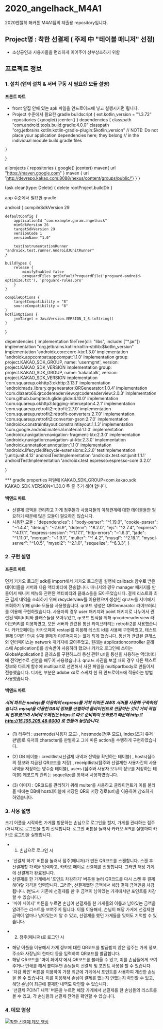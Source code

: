 # 2020_angelhack_M4A1
2020엔젤핵 해커톤 M4A1팀의 제출용 repository입니다. 

## Project명 :  착한 선결제 ( 주제 中 "테이블 매니저" 선정)
- 소상공인과 사용자들을 편리하게 이어주어 상부상조하기 위함


## 프로젝트 정보
  ### 1. 설치 (앱의 설치 & 서버 구동 시 필요한 모듈 설명)
   #### 프론트 파트   
   - front 알집 안에 있는 apk 파일을 안드로이드에 넣고 실행시키면 됩니다.
   - Project 수준에서 필요한 gradle
buildscript {
    ext.kotlin_version = "1.3.72"
    repositories {
        google()
        jcenter()
    }
    dependencies {
        classpath "com.android.tools.build:gradle:4.0.0"
        classpath "org.jetbrains.kotlin:kotlin-gradle-plugin:$kotlin_version"
        // NOTE: Do not place your application dependencies here; they belong
        // in the individual module build.gradle files

    }
}

allprojects {
    repositories {
        google()
        jcenter()
        maven{
            url "https://maven.google.com"
        }
        maven { url 'http://devrepo.kakao.com:8088/nexus/content/groups/public/'}
    }
}

task clean(type: Delete) {
    delete rootProject.buildDir
}


app 수준에서 필요한 gradle

android {
    compileSdkVersion 29

    defaultConfig {
        applicationId "com.example.garam.angelhack"
        minSdkVersion 26
        targetSdkVersion 29
        versionCode 1
        versionName "1.0"

        testInstrumentationRunner "androidx.test.runner.AndroidJUnitRunner"
    }

    buildTypes {
        release {
            minifyEnabled false
            proguardFiles getDefaultProguardFile('proguard-android-optimize.txt'), 'proguard-rules.pro'
        }
    }

    compileOptions {
        targetCompatibility = "8"
        sourceCompatibility = "8"
    }
    kotlinOptions {
        jvmTarget = JavaVersion.VERSION_1_8.toString()
    }
}

dependencies {
    implementation fileTree(dir: "libs", include: ["*.jar"])
    implementation "org.jetbrains.kotlin:kotlin-stdlib:$kotlin_version"
    implementation 'androidx.core:core-ktx:1.3.0'
    implementation 'androidx.appcompat:appcompat:1.1.0'
    implementation group: project.KAKAO_SDK_GROUP, name: 'usermgmt', version: project.KAKAO_SDK_VERSION
    implementation group: project.KAKAO_SDK_GROUP, name: 'kakaotalk', version: project.KAKAO_SDK_VERSION
    implementation 'com.squareup.okhttp3:okhttp:3.13.1'
    implementation 'androidmads.library.qrgenearator:QRGenearator:1.0.4'
    implementation 'com.dlazaro66.qrcodereaderview:qrcodereaderview:2.0.3'
    implementation 'com.github.bumptech.glide:glide:4.10.0'
    implementation 'com.squareup.okhttp3:logging-interceptor:4.2.1'
    implementation 'com.squareup.retrofit2:retrofit:2.7.0'
    implementation 'com.squareup.retrofit2:retrofit-converters:2.7.0'
    implementation 'com.squareup.retrofit2:converter-gson:2.7.0'
    implementation 'androidx.constraintlayout:constraintlayout:1.1.3'
    implementation 'com.google.android.material:material:1.1.0'
    implementation 'androidx.navigation:navigation-fragment-ktx:2.3.0'
    implementation 'androidx.navigation:navigation-ui-ktx:2.3.0'
    implementation 'androidx.annotation:annotation:1.1.0'
    implementation 'androidx.lifecycle:lifecycle-extensions:2.2.0'
    testImplementation 'junit:junit:4.12'
    androidTestImplementation 'androidx.test.ext:junit:1.1.1'
    androidTestImplementation 'androidx.test.espresso:espresso-core:3.2.0'

}

*** gradle.properties 파일에
KAKAO_SDK_GROUP=com.kakao.sdk
KAKAO_SDK_VERSION=1.30.0
두 줄 추가 해야 합니다.


   #### 백엔드 파트
   - 선결제 금액을 관리하고 가게 점주들과 사용자들의 이해관계에 대한 테이블들만 필요하기 때문에 많은 모듈이 필요하진 않습니다.
   - 사용한 모듈 : 
   "dependencies": {
    "body-parser": "^1.19.0",
    "cookie-parser": "~1.4.4",
    "debug": "~2.6.9",
    "dotenv": "^8.2.0",
    "ejs": "^2.7.4",
    "express": "^4.17.1",
    "express-session": "^1.17.1",
    "http-errors": "~1.6.3",
    "jade": "^1.11.0",
    "morgan": "~1.9.1",
    "multer": "^1.4.2",
    "mysql": "^2.18.1",
    "mysql-server": "^1.0.5",
    "mysql2": "^2.1.0",
    "sequelize": "^6.3.3",
  }
  ### 2. 구현 설명
   #### 프론트 파트  
   먼저 카카오 로그인 sdk를 import해서 카카오 로그인을 실행해 callback 함수로 받은 데이터들을 서버와 다음 액티비티에 전송합니다. 매니저의 경우 manager 패키지를 만들어서 매니저 메뉴와 관련된
액티비티와 클래스들을 모아두었습니다. 결제 리스트와 최근 결제 내역을 조회하기 위해 recyclerview를 이용했으며 생성한 qr코드를 서버에서 조회하기 위해 glide 모듈을 사용했습니다.
qr코드 생성은 QRGenearator 라이브러리를 이용해 구현하였습니다. 사용자의 경우 user 패키지와 point 패키지로 나누어서 관련된 액티비티와 클래스들을 모아두었고, qr코드 인식을 위해 qrcodereaderview 라이브러리를 이용하였고, 모든 서버와 관련된 통신 라이브러리는 retrofit2를 사용했습니다. 카카오페이는 카카오페이 restapi를 이용해 테스트 id를 사용해 구현하였고, 테스트 결제 단계인 만큼 실제 결제가 이루어지지는 않게 되게 했습니다. 통신과 관련된 클래스와 인터페이스는 network 패키지에 모아두었고, 원래는 applicationcontroller 클래스에 Application()를 상속받아 사용하려 했으나 카카오 로그인에 쓰이는 GlobalApplication() 클래스를 구현하느라 통신 관련 url을 통신을 사용하는 액티비티에 전역변수로 선언을 해두어 사용했습니다. qr코드 사진을 보낼 때의 경우 다른 텍스트 정보와 다르게 함수에 mutlipart로 선언해서 사진 파일을 multipartbody로 만들어서 전송했습니다. 디자인 부분은 adobe xd로 스케치 한 뒤 안드로이드에 적용하는 방법 사용했습니다.

   #### 백엔드 파트
   ##### 서버 파트는 nodejs를 이용하여 express를 거쳐 아마존 AWS 서버를 사용해 구축하였습니다. mysql을 이용한 DB의 정보를 선별하여 클라이언트로 전달하는 것이 거의 작업의 전부였으며 서버의 도메인은 https로 따로 준비하지 못하였기 때문에 http로 http://15.165.205.48:8000 로 만들어 놓았습니다.
   - (1) 라우터 : 
   usermode(사용자 모드) , hostmode(점주 모드), index(초기 유저 판별)로 유저의 character를 판별하고 그에 따른 action을 수행하게 구현하였습니다.
   
   - (2) DB 테이블 :
   creditlists(선결제 내역과 잔액을 확인하는 테이블) , hosts(점주의 정보와 지급된 QR코드를 저장) , receiptlists(점주와 선결제한 사용자간의 사용 내역을 저장하는 영수증 테이블), users (점주와 사용자 모두의 정보를 저장하는 테이블)
   레코드의 관리는 sequelize를 통해서 사용하였습니다.
  
  - (3) 이미지 :
  QR코드를 관리하기 위해 multer를 사용하고 클라이언트가 이를 불러올 때에는 DB에 host테이블에 저장된 QR의 저장 경로(url)을 이용하여 참조하게 하였습니다.

 ### 3. 사용 설명
초기 어플을 시작하면 가게를 방문하는 손님으로 로그인을 할지, 가게를 관리하는 점주(매니저)로 로그인을 할지 선택합니다. 로그인 버튼을 눌러서 카카오 API를 실행하여 카카오 로그인을 실행합니다.
 - 1) 손님으로 로그인 시
  * '선결제 하기' 버튼을 눌러서 점주(매니저)가 만든 QR코드를 스캔합니다. 스캔 후 선결제할 가격을 입력하고, 카카오 페이로 선결제를 진행합니다. 그러면 해당 가게에 선결제가 완료됩니다.
  * 선결제를 한 가게에서 '포인트 차감하기' 버튼을 눌러 QR코드를 다시 스캔 후 결제해야할 가격을 입력합니다. 그러면, 선결제했던 금액에서 해당 결제 금액만큼 차감됩니다. (반드시 기존에 선결제를 한 후 금액이 남아있는 가게에서만 포인트를 차감할 수 있습니다.)
  * '마이 페이지' 버튼을 누르면 손님이 선결제를 한 가게들의 이름과 남아있는 금액을 알려주는 리스트를 보여주게 됩니다. 이를 이용해서, 손님이 해당 가게에 선결제한 금액이 얼마나 남아있는지 알 수 있고, 선결제를 했던 가게들을 잊어도 기억할 수 있습니다.

 - 2) 점주(매니저)로 로그인 시
  * 해당 어플을 이용해서 가게 정보에 대한 QR코드를 발급받지 않은 점주는 가게 정보, 주소와 사장님의 한마디 등을 입력하여 QR코드를 발급합니다. 
  * 해당 QR코드를 '마이 페이지'에서 QR코드를 불러올 수 있고, 이를 손님들에게 보여주거나 인쇄를 해서 붙여두면 손님들이 선결제 및 포인트 사용을 할 수 있습니다.
  * '차감 확인' 버튼을 이용하여 가장 최근에 가게에서 포인트를 사용하여 계산한 손님을 볼 수 있습니다. 이를 이용해서 손님이 결제를 했는지 안했는지 확인할 수 있고, 해당 손님이 최근에 결제한 내역도 확인할 수 있습니다.
  * '선결제 POINT 내역' 버튼을 누르면 해당 가게에서 선결제를 한 손님들의 리스트를 볼 수 있고, 각 손님들의 선결제 잔액을 확인할 수 있습니다.
  
 ### 4. 데모 영상
 [![착한 선결제 데모 영상](http://img.youtube.com/vi/KT39vx-9Hr0/0.jpg)](https://www.youtube.com/watch?v=KT39vx-9Hr0) 
